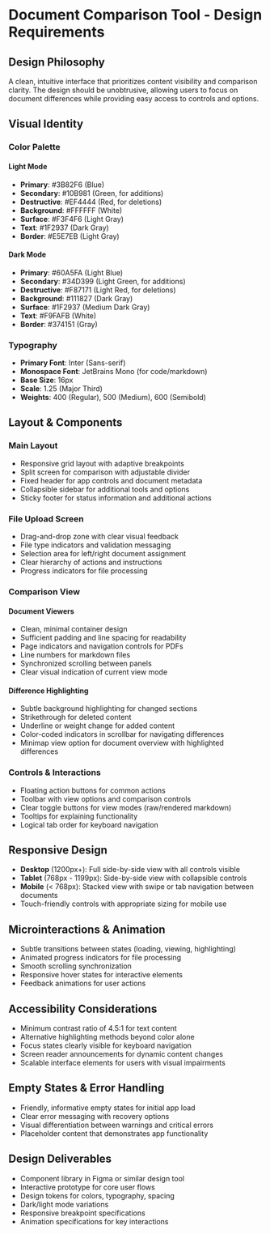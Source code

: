 # Document Comparison Tool - Design Requirements

## Design Philosophy
A clean, intuitive interface that prioritizes content visibility and comparison clarity. The design should be unobtrusive, allowing users to focus on document differences while providing easy access to controls and options.

## Visual Identity

### Color Palette

#### Light Mode
- **Primary**: #3B82F6 (Blue)
- **Secondary**: #10B981 (Green, for additions)
- **Destructive**: #EF4444 (Red, for deletions)
- **Background**: #FFFFFF (White)
- **Surface**: #F3F4F6 (Light Gray)
- **Text**: #1F2937 (Dark Gray)
- **Border**: #E5E7EB (Light Gray)

#### Dark Mode
- **Primary**: #60A5FA (Light Blue)
- **Secondary**: #34D399 (Light Green, for additions)
- **Destructive**: #F87171 (Light Red, for deletions)
- **Background**: #111827 (Dark Gray)
- **Surface**: #1F2937 (Medium Dark Gray)
- **Text**: #F9FAFB (White)
- **Border**: #374151 (Gray)

### Typography
- **Primary Font**: Inter (Sans-serif)
- **Monospace Font**: JetBrains Mono (for code/markdown)
- **Base Size**: 16px
- **Scale**: 1.25 (Major Third)
- **Weights**: 400 (Regular), 500 (Medium), 600 (Semibold)

## Layout & Components

### Main Layout
- Responsive grid layout with adaptive breakpoints
- Split screen for comparison with adjustable divider
- Fixed header for app controls and document metadata
- Collapsible sidebar for additional tools and options
- Sticky footer for status information and additional actions

### File Upload Screen
- Drag-and-drop zone with clear visual feedback
- File type indicators and validation messaging
- Selection area for left/right document assignment
- Clear hierarchy of actions and instructions
- Progress indicators for file processing

### Comparison View

#### Document Viewers
- Clean, minimal container design
- Sufficient padding and line spacing for readability
- Page indicators and navigation controls for PDFs
- Line numbers for markdown files
- Synchronized scrolling between panels
- Clear visual indication of current view mode

#### Difference Highlighting
- Subtle background highlighting for changed sections
- Strikethrough for deleted content
- Underline or weight change for added content
- Color-coded indicators in scrollbar for navigating differences
- Minimap view option for document overview with highlighted differences

### Controls & Interactions
- Floating action buttons for common actions
- Toolbar with view options and comparison controls
- Clear toggle buttons for view modes (raw/rendered markdown)
- Tooltips for explaining functionality
- Logical tab order for keyboard navigation

## Responsive Design
- **Desktop** (1200px+): Full side-by-side view with all controls visible
- **Tablet** (768px - 1199px): Side-by-side view with collapsible controls
- **Mobile** (< 768px): Stacked view with swipe or tab navigation between documents
- Touch-friendly controls with appropriate sizing for mobile use

## Microinteractions & Animation
- Subtle transitions between states (loading, viewing, highlighting)
- Animated progress indicators for file processing
- Smooth scrolling synchronization
- Responsive hover states for interactive elements
- Feedback animations for user actions

## Accessibility Considerations
- Minimum contrast ratio of 4.5:1 for text content
- Alternative highlighting methods beyond color alone
- Focus states clearly visible for keyboard navigation
- Screen reader announcements for dynamic content changes
- Scalable interface elements for users with visual impairments

## Empty States & Error Handling
- Friendly, informative empty states for initial app load
- Clear error messaging with recovery options
- Visual differentiation between warnings and critical errors
- Placeholder content that demonstrates app functionality

## Design Deliverables
- Component library in Figma or similar design tool
- Interactive prototype for core user flows
- Design tokens for colors, typography, spacing
- Dark/light mode variations
- Responsive breakpoint specifications
- Animation specifications for key interactions 